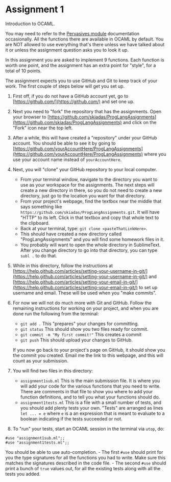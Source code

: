 # Assignment 1

Introduction to OCAML.

You may need to refer to the [Pervasives module](http://caml.inria.fr/pub/docs/manual-ocaml/libref/Pervasives.html) documentation occasionally. All the functions there are available in OCAML by default. You are NOT allowed to use everything that's there unless we have talked about it or unless the assignment question asks you to look it up.

In this assignment you are asked to implement 9 functions. Each function is worth one point, and the assignment has an extra point for "style", for a total of 10 points.

The assignment expects you to use GitHub and Git to keep track of your work. The first couple of steps below will get you set up.

1. First off, if you do not have a GitHub account yet, go to [https://github.com/](https://github.com/) and set one up.
2. Next you need to "fork" the repository that has the assignments. Open your browser to [https://github.com/skiadas/ProgLangAssignments](https://github.com/skiadas/ProgLangAssignments) and click on the "Fork" icon near the top left.
3. After a while, this will have created a "repository" under your GitHub account. You should be able to see it by going to [https://github.com/yourAccountHere/ProgLangAssignments](https://github.com/yourAccountHere/ProgLangAssignments) where you use your account name instead of `yourAccountHere`.
4. Next, you will "clone" your GitHub repository to your local computer.
    - From your terminal window, navigate to the directory you want to use as your workspace for the assignments. The next steps will create a new directory in there, so you do not need to create a new directory, just go to the location you want for that directory.
    - From your project's webpage, find the textbox near the middle that says something like `https://github.com/skiadas/ProgLangAssignments.git`. It will have "HTTP" to its left. Click in that textbox and copy that whole text to the clipboard.
    - Back at your terminal, type: `git clone <pasteThatLinkHere>`.
    - This should have created a new directory called "ProgLangAssignments" and you will find some homework files in it.
    - You probably will want to open the whole directory in SublimeText. After you change directory to go into that directory, you can type `subl .` to do that.
5. While in this directory, follow the instructions at [https://help.github.com/articles/setting-your-username-in-git/](https://help.github.com/articles/setting-your-username-in-git/) and [https://help.github.com/articles/setting-your-email-in-git/](https://help.github.com/articles/setting-your-email-in-git/) to set up username and email. These will be used when you "make commits".
6. For now we will not do much more with Git and GitHub. Follow the remaining instructions for working on your project, and when you are done run the following from the terminal:
    - `git add .` This "prepares" your changes for committing.
    - `git status` This should show you two files ready for commit.
    - `git commit -m "My first commit!"` This creates a commit
    - `git push` This should upload your changes to GitHub.

    If you now go back to your project's page on GitHub, it should show you the commit you created. Email me the link to this webpage, and this will count as your submission.
7. You will find two files in this directory:
    - `assignment1sub.ml` This is the main submission file. It is where you will add your code for the various functions that you need to write. There are comments in that file to show you where to add your function definitions, and to tell you what your functions should do.
    - `assignment1tests.ml` This is a file with a small number of tests, and you should add plenty tests your own. "Tests" are arranged as lines `let ... = e` where `e` is a an expression that is meant to evaluate to a boolean indicating if the tests succeeded or not.
8. To "run" your tests, start an OCAML session in the terminal via `utop`, do:
```
#use "assignment1sub.ml";;
#use "assignment1tests.ml";;
```
You should be able to use auto-completion.
    - The first `#use` should print for you the type signatures for all the functions you had to write. Make sure this matches the signatures described in the code file.
    - The second `#use` should print a bunch of `true` values out, for all the existing tests along with all the tests you added.
